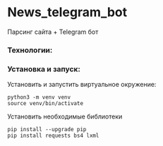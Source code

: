 # News_telegram_bot
Парсинг сайта + Telegram бот

### Технологии:


### Установка и запуск:
Установить и запустить виртуальное окружение:
```
python3 -m venv venv
source venv/bin/activate
```
Установить необходимые библиотеки
```
pip install --upgrade pip
pip install requests bs4 lxml
```
